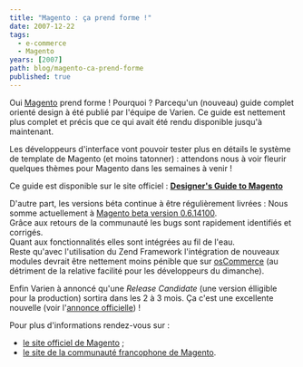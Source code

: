 ```yaml
---
title: "Magento : ça prend forme !"
date: 2007-12-22
tags:
  - e-commerce
  - Magento
years: [2007]
path: blog/magento-ca-prend-forme
published: true
---
```

Oui [Magento](/tags/magento/) prend forme ! Pourquoi ? Parcequ'un (nouveau) guide complet orienté design à été publié par l'équipe de Varien. Ce guide est nettement plus complet et précis que ce qui avait été rendu disponible jusqu'à maintenant.

Les développeurs d'interface vont pouvoir tester plus en détails le système de template de Magento (et moins tatonner) : attendons nous à voir fleurir quelques thèmes pour Magento dans les semaines à venir !

Ce guide est disponible sur le site officiel : [**Designer's Guide to Magento**](http://www.magentocommerce.com/design_guide/)
<!-- excerpt -->

D'autre part, les versions béta continue à être régulièrement livrées : Nous somme actuellement à [Magento beta version 0.6.14100](http://www.magentocommerce.com/blog/comments/magento-0614100-available-for-download/).  
Grâce aux retours de la communauté les bugs sont rapidement identifiés et corrigés.  
Quant aux fonctionnalités elles sont intégrées au fil de l'eau.  
Reste qu'avec l'utilisation du Zend Framework l'intégration de nouveaux modules devrait être nettement moins pénible que sur [osCommerce](http://www.oscommerce.com/) (au détriment de la relative facilité pour les développeurs du dimanche).

Enfin Varien à annoncé qu'une _Release Candidate_ (une version élligible pour la production) sortira dans les 2 à 3 mois. Ça c'est une excellente nouvelle (voir l'[annonce officielle](http://www.magentocommerce.com/blog/comments/magento-100-days-later/)) !

Pour plus d'informations rendez-vous sur :
* [le site officiel de Magento](http://magentocommerce.com) ;
* [le site de la communauté francophone de Magento](http://www.fragento.org).
